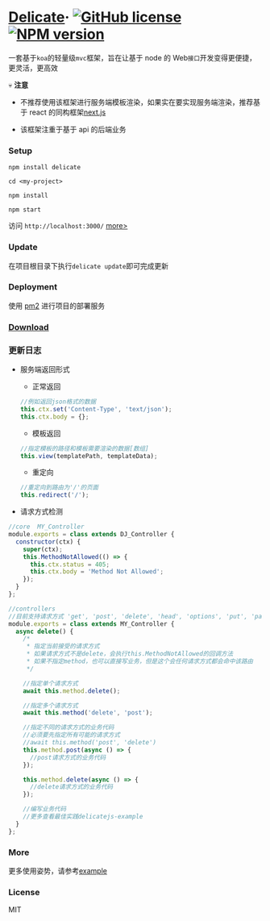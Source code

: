 # [Delicate](http://www.sunyangjie.com/2018/04/29/nodejs%E7%89%88web%E4%B8%9A%E5%8A%A1%E5%B1%82%E6%A1%86%E6%9E%B6/)&middot; [![GitHub license](https://img.shields.io/badge/license-MIT-blue.svg)](https://github.com/delicatejs/delicatejs/blob/master/LICENSE) [![NPM version](https://img.shields.io/npm/v/delicate.svg)](https://www.npmjs.com/package/delicate)

一套基于`koa`的轻量级`mvc`框架，旨在让基于 node 的 Web`接口`开发变得更便捷，更灵活，更高效

💀 **注意**

- 不推荐使用该框架进行服务端模板渲染，如果实在要实现服务端渲染，推荐基于 react 的同构框架[next.js](https://github.com/zeit/next.js)

- 该框架注重于基于 api 的后端业务

### Setup

```
npm install delicate

cd <my-project>

npm install

npm start
```

访问 `http://localhost:3000/` [more>](https://github.com/delicatejs)

### Update

在项目根目录下执行`delicate update`即可完成更新

### Deployment

使用 [pm2](https://github.com/Unitech/pm2) 进行项目的部署服务

### [Download](https://github.com/delicatejs/delicatejs/archive/0.0.1.zip)

### 更新日志

- 服务端返回形式

  - 正常返回

  ```js
  //例如返回json格式的数据
  this.ctx.set('Content-Type', 'text/json');
  this.ctx.body = {};
  ```

  - 模板返回

  ```js
  //指定模板的路径和模板需要渲染的数据[数组]
  this.view(templatePath, templateData);
  ```

  - 重定向

  ```js
  //重定向到路由为'/'的页面
  this.redirect('/');
  ```

* 请求方式检测

```js
//core  MY_Controller
module.exports = class extends DJ_Controller {
  constructor(ctx) {
    super(ctx);
    this.MethodNotAllowed(() => {
      this.ctx.status = 405;
      this.ctx.body = 'Method Not Allowed';
    });
  }
};

//controllers
//目前支持请求方式 'get', 'post', 'delete', 'head', 'options', 'put', 'patch'
module.exports = class extends MY_Controller {
  async delete() {
    /*
     * 指定当前接受的请求方式
     * 如果请求方式不是delete，会执行this.MethodNotAllowed的回调方法
     * 如果不指定method，也可以直接写业务，但是这个会任何请求方式都会命中该路由  
     */

    //指定单个请求方式
    await this.method.delete();

    //指定多个请求方式
    await this.method('delete', 'post');

    //指定不同的请求方式的业务代码
    //必须要先指定所有可能的请求方式
    //await this.method('post', 'delete')
    this.method.post(async () => {
      //post请求方式的业务代码
    });

    this.method.delete(async () => {
      //delete请求方式的业务代码
    });

    //编写业务代码
    //更多查看最佳实践delicatejs-example
  }
};
```

### More

更多使用姿势，请参考[example](https://github.com/delicatejs/delicatejs-example)

### License

MIT
